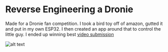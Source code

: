 # Reverse Engineering a Dronie

Made for a Dronie fan competition. I took a bird toy off of amazon, gutted it and put in my own ESP32. I then created an app around that to control the little guy. I ended up winning best [video submission](https://www.youtube.com/watch?v=dTBLHpEP4ac)

![alt text](./assets/video.png)

